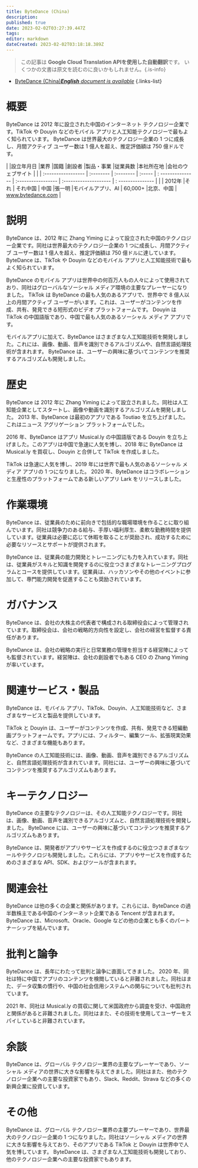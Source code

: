 ```yaml
---
title: ByteDance (China)
description: 
published: true
date: 2023-02-02T03:27:39.447Z
tags: 
editor: markdown
dateCreated: 2023-02-02T03:18:18.389Z
---
```


> この記事は **Google Cloud Translation APIを使用した自動翻訳**です。
いくつかの文書は原文を読むのに良いかもしれません。{.is-info}



- [ByteDance (China)***English** document is available*](/en/Knowledge-base/Dictionary/Company/bytedance-china)
{.links-list}



# 概要

ByteDance は 2012 年に設立された中国のインターネット テクノロジー企業です。TikTok や Douyin などのモバイル アプリと人工知能テクノロジーで最もよく知られています。 ByteDance は世界最大のテクノロジー企業の 1 つに成長し、月間アクティブ ユーザー数は 1 億人を超え、推定評価額は 750 億ドルです。

| |設立年月日 |業界 |国籍 |創設者 |製品・事業 |従業員数 |本社所在地 |会社のウェブサイト |
| | :----------------- | :-------- | :-------- | :----- | : --------------- | :----------------- | :-------------------- | : --------------- |
| | 2012年 |それ | それ中国 | 中国 |張一明 |モバイルアプリ、AI | 60,000+ |北京、中国 | www.bytedance.com |

# 説明

ByteDance は、2012 年に Zhang Yiming によって設立された中国のテクノロジー企業です。同社は世界最大のテクノロジー企業の 1 つに成長し、月間アクティブ ユーザー数は 1 億人を超え、推定評価額は 750 億ドルに達しています。 ByteDance は、TikTok や Douyin などのモバイル アプリと人工知能技術で最もよく知られています。

ByteDance のモバイル アプリは世界中の何百万人もの人々によって使用されており、同社はグローバルなソーシャル メディア環境の主要なプレーヤーになりました。 TikTok は ByteDance の最も人気のあるアプリで、世界中で 8 億人以上の月間アクティブ ユーザーがいます。これは、ユーザーがコンテンツを作成、共有、発見できる短形式のビデオ プラットフォームです。 Douyin は TikTok の中国語版であり、中国で最も人気のあるソーシャル メディア アプリです。

モバイルアプリに加えて、ByteDance はさまざまな人工知能技術を開発しました。これには、画像、動画、音声を識別できるアルゴリズムや、自然言語処理技術が含まれます。 ByteDance は、ユーザーの興味に基づいてコンテンツを推奨するアルゴリズムも開発しました。

# 歴史

ByteDance は 2012 年に Zhang Yiming によって設立されました。同社は人工知能企業としてスタートし、画像や動画を識別するアルゴリズムを開発しました。 2013 年、ByteDance は最初のアプリである Toutiao を立ち上げました。これはニュース アグリゲーション プラットフォームでした。

2016 年、ByteDance はアプリ Musical.ly の中国語版である Douyin を立ち上げました。このアプリは中国で急速に人気を博し、2018 年に ByteDance は Musical.ly を買収し、Douyin と合併して TikTok を作成しました。

TikTok は急速に人気を博し、2019 年には世界で最も人気のあるソーシャル メディア アプリの 1 つになりました。 2020 年、ByteDance はコラボレーションと生産性のプラットフォームである新しいアプリ Lark をリリースしました。

# 作業環境

ByteDance は、従業員のために前向きで包括的な職場環境を作ることに取り組んでいます。同社は競争力のある給与、手厚い福利厚生、柔軟な勤務時間を提供しています。従業員は必要に応じて休暇を取ることが奨励され、成功するために必要なリソースとサポートが提供されます。

ByteDance は、従業員の能力開発とトレーニングにも力を入れています。同社は、従業員がスキルと知識を開発するのに役立つさまざまなトレーニングプログラムとコースを提供しています。従業員は、ハッカソンやその他のイベントに参加して、専門能力開発を促進することも奨励されています。

# ガバナンス

ByteDance は、会社の大株主の代表者で構成される取締役会によって管理されています。取締役会は、会社の戦略的方向性を設定し、会社の経営を監督する責任があります。

ByteDance は、会社の戦略の実行と日常業務の管理を担当する経営陣によっても監督されています。経営陣は、会社の創設者でもある CEO の Zhang Yiming が率いています。

# 関連サービス・製品

ByteDance は、モバイル アプリ、TikTok、Douyin、人工知能技術など、さまざまなサービスと製品を提供しています。

TikTok と Douyin は、ユーザーがコンテンツを作成、共有、発見できる短編動画プラットフォームです。アプリには、フィルター、編集ツール、拡張現実効果など、さまざまな機能もあります。

ByteDance の人工知能技術には、画像、動画、音声を識別できるアルゴリズムと、自然言語処理技術が含まれています。同社には、ユーザーの興味に基づいてコンテンツを推奨するアルゴリズムもあります。

# キーテクノロジー

ByteDance の主要なテクノロジーは、その人工知能テクノロジーです。同社は、画像、動画、音声を識別できるアルゴリズムと、自然言語処理技術を開発しました。 ByteDance には、ユーザーの興味に基づいてコンテンツを推奨するアルゴリズムもあります。

ByteDance は、開発者がアプリやサービスを作成するのに役立つさまざまなツールやテクノロジも開発しました。これらには、アプリやサービスを作成するためのさまざまな API、SDK、およびツールが含まれます。

# 関連会社

ByteDance は他の多くの企業と関係があります。これらには、ByteDance の過半数株主である中国のインターネット企業である Tencent が含まれます。 ByteDance は、Microsoft、Oracle、Google などの他の企業とも多くのパートナーシップを結んでいます。

# 批判と論争

ByteDance は、長年にわたって批判と論争に直面してきました。 2020 年、同社は特に中国でアプリのコンテンツを検閲していると非難されました。同社はまた、データ収集の慣行や、中国の社会信用システムへの関与についても批判されています。

2021 年、同社は Musical.ly の買収に関して米国政府から調査を受け、中国政府と関係があると非難されました。同社はまた、その技術を使用してユーザーをスパイしていると非難されています。

# 余談

ByteDance は、グローバル テクノロジー業界の主要なプレーヤーであり、ソーシャル メディアの世界に大きな影響を与えてきました。同社はまた、他のテクノロジー企業への主要な投資家でもあり、Slack、Reddit、Strava などの多くの新興企業に投資しています。

# その他

ByteDance は、グローバル テクノロジー業界の主要プレーヤーであり、世界最大のテクノロジー企業の 1 つになりました。同社はソーシャル メディアの世界に大きな影響を与えており、そのアプリである TikTok と Douyin は世界中で人気を博しています。 ByteDance は、さまざまな人工知能技術も開発しており、他のテクノロジー企業への主要な投資家でもあります。